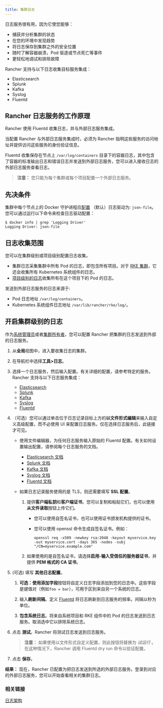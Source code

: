 ```yaml
---
title: 集群日志
---
```


日志服务很有用，因为它使您能够：

- 捕获并分析集群的状态
- 在您的环境中发现趋势
- 将日志保存到集群之外的安全位置
- 随时了解容器崩溃，Pod 驱逐或节点死亡等事件
- 更轻松地调试和排除故障

Rancher 支持与以下日志收集目标服务集成：

- Elasticsearch
- Splunk
- Kafka
- Syslog
- Fluentd

## Rancher 日志服务的工作原理

Rancher 使用 Fluentd 收集日志，并与外部日志服务集成。

当配置 Rancher 与外部日志服务集成时，必须为 Rancher 指明这些服务的访问地址并提供访问这些服务的身份验证信息。

Fluentd 收集保存在节点上 `/var/log/containers` 目录下的容器日志，其中包含了容器的标准输出日志和错误日志并发送到外部日志服务，您可以进入接收日志的外部日志服务查看日志。

> **注意：** 您只能为每个集群或每个项目配置一个外部日志服务。

## 先决条件

集群中每个节点上的 Docker 守护进程应[配置](https://docs.docker.com/config/containers/logging/configure/) （默认）日志驱动为: `json-file`。您可以通过运行以下命令来检查日志驱动配置：

```
$ docker info | grep 'Logging Driver'
Logging Driver: json-file
```

## 日志收集范围

您可以在集群级别或项目级别配置日志收集。

- 集群日志采集集群中所有 Pod 的日志，即包含所有项目。对于 [RKE 集群](/docs/cluster-provisioning/rke-clusters/_index)，它还会收集所有 Kubernetes 系统组件的日志。
- [项目级别的日志](/docs/project-admin/tools/logging/_index)收集所有在这个项目下的 Pod 的日志。

发送到外部日志服务的日志来源于:

- Pod 日志地址 `/var/log/containers`。
- Kubernetes 系统组件日志地址 `/var/lib/rancher/rke/log/`。

## 开启集群级别的日志

作为[系统管理员](/docs/admin-settings/rbac/global-permissions/_index)或者[集群所有者](/docs/admin-settings/rbac/cluster-project-roles/_index)，您可以配置 Rancher 把集群的日志发送到外部的日志服务。

1. 从**全局**视图中，进入要收集日志的集群。

1. 在导航栏中选择**工具>日志**。

1. 选择一个日志服务，然后输入配置。有关详细的配置，请参考特定的服务。Rancher 支持与以下日志服务集成：

   - [Elasticsearch](/docs/cluster-admin/tools/logging/elasticsearch/_index)
   - [Splunk](/docs/cluster-admin/tools/logging/splunk/_index)
   - [Kafka](/docs/cluster-admin/tools/logging/kafka/_index)
   - [Syslog](/docs/cluster-admin/tools/logging/syslog/_index)
   - [Fluentd](/docs/cluster-admin/tools/logging/fluentd/_index)

1. （可选）您可以通过单击位于日志记录目标上方的**以文件形式编辑**来输入自定义高级配置，而不必使用 UI 来配置日志服务。仅在选择日志服务后，此链接才可见。

   - 使用文件编辑器，为任何日志服务输入原始的 Fluentd 配置。有关如何设置输出配置，请参阅每个日志服务的文档。

     - [Elasticsearch 文档](https://github.com/uken/fluent-plugin-elasticsearch)
     - [Splunk 文档](https://github.com/fluent/fluent-plugin-splunk)
     - [Kafka 文档](https://github.com/fluent/fluent-plugin-kafka)
     - [Syslog 文档](https://github.com/dlackty/fluent-plugin-remote_syslog)
     - [Fluentd 文档](https://docs.fluentd.org/v1.0/articles/out_forward)

   - 如果日志记录服务使用的是 TLS，则还需要填写 **SSL 配置**。

     1. 提供**客户端私钥**和**客户端证书**。您可以复制和粘贴它们，也可以使用**从文件读取**按钮上传它们。

        - 您可以使用自签名证书，也可以使用证书颁发机构提供的证书。

        - 您可以使用 openssl 命令生成自签名证书。例如：

          ```
          openssl req -x509 -newkey rsa:2048 -keyout myservice.key -out myservice.cert -days 365 -nodes -subj "/CN=myservice.example.com"
          ```

     2. 如果使用的是自签名证书，请选择**启用-输入受信任的服务器证书**，并提供 **PEM 格式的 CA 证书**。

1. (可选) 填写 **其他日志配置**。

   1. **可选：**使用**添加字段**按钮将自定义日志字段添加到您的日志中。这些字段是键值对（例如`foo = bar`），可用于区别来自另一个系统的日志。

   1. 输入**刷新间隔**。定义 [Fluentd](https://www.fluentd.org/) 将日志刷新到日志服务的频率。间隔以秒为单位。

   1. **包含系统日志**。将来自系统项目和 RKE 组件中的 Pod 的日志发送到日志服务。取消选中它以排除系统日志。

1. 点击 **测试**。Rancher 将测试日志发送到日志服务。

   > **注意：** 如果使用以文件形式自定义配置，则此按钮将替换为 _试运行_ 。在这种情况下，Rancher 调用 Fluentd dry run 命令以验证配置。

1. 点击 **保存**。

**结果：** 现在，Rancher 已配置为把日志发送到所选的外部日志服务。登录到对应的外部日志服务，您可以开始查看相关的集群日志。

### 相关链接

[日志架构](https://kubernetes.io/docs/concepts/cluster-administration/logging/)
